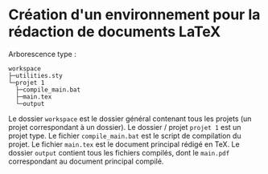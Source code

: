 # Création d'un environnement pour la rédaction de documents LaTeX
Arborescence type :
```
workspace
├─utilities.sty
└─projet 1
  ├─compile_main.bat
  ├─main.tex
  └─output 
```

Le dossier `workspace` est le dossier général contenant tous les projets (un projet correspondant à un dossier).
Le dossier / projet `projet 1` est un projet type.
Le fichier `compile_main.bat` est le script de compilation du projet.
Le fichier `main.tex` est le document principal rédigé en TeX.
Le dossier `output` contient tous les fichiers compilés, dont le `main.pdf` correspondant au document principal compilé.
